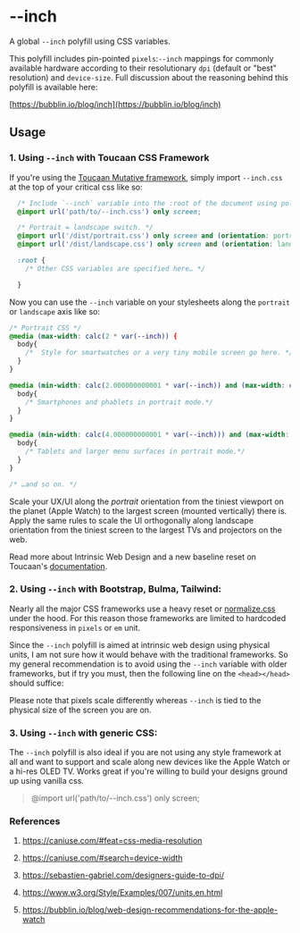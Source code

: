 # --inch

A global `--inch` polyfill using CSS variables.

This polyfill includes pin-pointed `pixels`:`--inch` mappings for commonly available hardware
according to their resolutionary `dpi` (default or "best" resolution) and `device-size`.
Full discussion about the reasoning behind this polyfill is available here:

[https://bubblin.io/blog/inch](https://bubblin.io/blog/inch)

## Usage

### 1. Using `--inch` with Toucaan CSS Framework

If you're using the [Toucaan Mutative framework](https://toucaan.com), simply import `--inch.css`
at the top of your critical css like so:

```css
  /* Include `--inch` variable into the :root of the document using polyfill. */
  @import url('path/to/--inch.css') only screen;

  /* Portrait ⇋ landscape switch. */
  @import url('/dist/portrait.css') only screen and (orientation: portrait);
  @import url('/dist/landscape.css') only screen and (orientation: landscape);

  :root {
    /* Other CSS variables are specified here… */

  }
```

Now you can use the `--inch` variable on your stylesheets along the `portrait` or `landscape` axis
like so:

```css
/* Portrait CSS */
@media (max-width: calc(2 * var(--inch)) {
  body{
    /*  Style for smartwatches or a very tiny mobile screen go here. */
  }
}

@media (min-width: calc(2.000000000001 * var(--inch)) and (max-width: calc(4 * var(--inch))) {
  body{
    /* Smartphones and phablets in portrait mode.*/
  }
}

@media (min-width: calc(4.000000000001 * var(--inch))) and (max-width: calc(8 * var(--inch))) {
  body{
    /* Tablets and larger menu surfaces in portrait mode.*/
  }
}

/* …and so on. */

```

Scale your UX/UI along the _portrait_ orientation from the tiniest viewport
on the planet (Apple Watch) to the largest screen (mounted vertically) there is.
Apply the same rules to scale the UI orthogonally along landscape
orientation from the tiniest screen to the largest TVs and projectors on the web.

Read more about Intrinsic Web Design and a new baseline reset on Toucaan's [documentation](https://www.toucaan.com/docs/introduction).

### 2. Using `--inch` with Bootstrap, Bulma, Tailwind:

Nearly all the major CSS frameworks use a heavy reset or [normalize.css](https://github.com/necolas/normalize.css/) under the hood. For this reason those frameworks are limited to hardcoded responsiveness in `pixels` or `em` unit.

Since the `--inch` polyfill is aimed at intrinsic web design using physical units, I am not sure how it would behave with the traditional frameworks. So my general recommendation is to avoid using the `--inch` variable with older frameworks, but if try you must, then the following line on the `<head></head>` should suffice:

> <link rel="stylesheet" href="path/to/css/--inch.css">

Please note that pixels scale differently whereas  `--inch` is tied to the physical size of the screen you are on.

### 3. Using `--inch` with generic CSS:

The `--inch` polyfill is also ideal if you are not using any style framework at all and want to
support and scale along new devices like the Apple Watch or a hi-res OLED TV.
Works great if you're willing to build your designs ground up using vanilla css.

> @import url('path/to/--inch.css') only screen;

### References

1. https://caniuse.com/#feat=css-media-resolution

2. https://caniuse.com/#search=device-width

3. https://sebastien-gabriel.com/designers-guide-to-dpi/

4. https://www.w3.org/Style/Examples/007/units.en.html

5. https://bubblin.io/blog/web-design-recommendations-for-the-apple-watch
